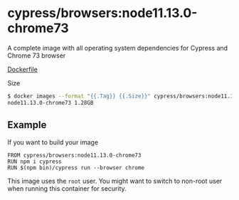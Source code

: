 # cypress/browsers:node11.13.0-chrome73

A complete image with all operating system dependencies for Cypress and Chrome 73 browser

[Dockerfile](Dockerfile)

Size

```bash
$ docker images --format "{{.Tag}} {{.Size}}" cypress/browsers:node11.13.0-chrome73
node11.13.0-chrome73 1.28GB
```

## Example

If you want to build your image

```
FROM cypress/browsers:node11.13.0-chrome73
RUN npm i cypress
RUN $(npm bin)/cypress run --browser chrome
```

This image uses the `root` user. You might want to switch to non-root
user when running this container for security.
